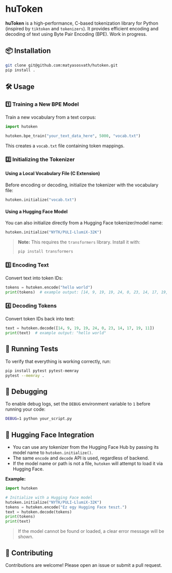 # huToken

**huToken** is a high-performance, C-based tokenization library for Python (inspired by `tiktoken` and `tokenizers`). It provides efficient encoding and decoding of text using Byte Pair Encoding (BPE). Work in progress.

## 📦 Installation

```sh
git clone git@github.com:matyasosvath/hutoken.git
pip install .
```

## 🛠 Usage

### 1️⃣ Training a New BPE Model
Train a new vocabulary from a text corpus:

```python
import hutoken

hutoken.bpe_train("your_text_data_here", 5000, "vocab.txt")
```

This creates a `vocab.txt` file containing token mappings.

### 2️⃣ Initializing the Tokenizer

#### Using a Local Vocabulary File (C Extension)
Before encoding or decoding, initialize the tokenizer with the vocabulary file:

```python
hutoken.initialize("vocab.txt")
```

#### Using a Hugging Face Model
You can also initialize directly from a Hugging Face tokenizer/model name:

```python
hutoken.initialize("NYTK/PULI-LlumiX-32K")
```

> **Note:** This requires the `transformers` library. Install it with:
> ```sh
> pip install transformers
> ```

### 3️⃣ Encoding Text
Convert text into token IDs:

```python
tokens = hutoken.encode("hello world")
print(tokens)  # example output: [14, 9, 19, 19, 24, 0, 23, 14, 17, 19, 11]
```

### 4️⃣ Decoding Tokens
Convert token IDs back into text:

```python
text = hutoken.decode([14, 9, 19, 19, 24, 0, 23, 14, 17, 19, 11])
print(text)  # example output: "hello world"
```

## 🧪 Running Tests

To verify that everything is working correctly, run:

```sh
pip install pytest pytest-memray
pytest --memray .
```

## 🐛 Debugging

To enable debug logs, set the `DEBUG` environment variable to `1` before running your code:

```sh
DEBUG=1 python your_script.py
```

## 🤗 Hugging Face Integration

- You can use any tokenizer from the Hugging Face Hub by passing its model name to `hutoken.initialize()`.
- The same `encode` and `decode` API is used, regardless of backend.
- If the model name or path is not a file, `hutoken` will attempt to load it via Hugging Face.

**Example:**
```python
import hutoken

# Initialize with a Hugging Face model
hutoken.initialize("NYTK/PULI-LlumiX-32K")
tokens = hutoken.encode("Ez egy Hugging Face teszt.")
text = hutoken.decode(tokens)
print(tokens)
print(text)
```

> If the model cannot be found or loaded, a clear error message will be shown.

## 🤝 Contributing
Contributions are welcome! Please open an issue or submit a pull request.
